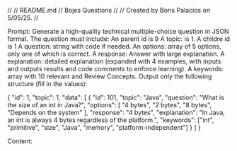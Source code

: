 //
//  README.md
//  Bojes Questions
//
//  Created by Boris Palacios on 5/05/25.
//
 

Prompt:
Generate a high-quality technical multiple-choice question in JSON format. The question must include:
An parent id is 9
A topic:  is 1.
A childre id is 1
A question: string with code if needed.
An options: array of 5 options, only one of which is correct.
A response:  Answer with large explanation.
A explanation: detailed explanation (expanded with 4 examples, with inputs and outputs results and code comments to enforce learning).
A keywords: array with 10 relevant and Review Concepts.
Output only the following structure (fill in the values):

{
"id": 1,
"topic": 1,
"data": [
{
"id": 101,
"topic": "Java",
"question": "What is the size of an int in Java?",
"options": [
"4 bytes",
"2 bytes",
"8 bytes",
"Depends on the system"
],
"response": "4 bytes",
"explanation": "In Java, an int is always 4 bytes regardless of the platform.",
"keywords": ["int", "primitive", "size", "Java", "memory", "platform-independent"]
}
]
}
                                    
Content:
                                        
